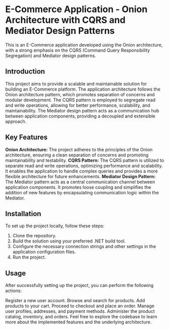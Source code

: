 # E-Commerce Application - Onion Architecture with CQRS and Mediator Design Patterns

This is an E-Commerce application developed using the Onion architecture, with a strong emphasis on the CQRS (Command Query Responsibility Segregation) and Mediator design patterns.

## Introduction
This project aims to provide a scalable and maintainable solution for building an E-Commerce platform. The application architecture follows the Onion architecture pattern, which promotes separation of concerns and modular development. The CQRS pattern is employed to segregate read and write operations, allowing for better performance, scalability, and maintainability. The Mediator design pattern acts as a communication hub between application components, providing a decoupled and extensible approach.

## Key Features

**Onion Architecture:** The project adheres to the principles of the Onion architecture, ensuring a clean separation of concerns and promoting maintainability and testability.
**CQRS Pattern:** The CQRS pattern is utilized to separate read and write operations, optimizing performance and scalability. It enables the application to handle complex queries and provides a more flexible architecture for future enhancements.
**Mediator Design Pattern:** The Mediator pattern acts as a central communication channel between application components. It promotes loose coupling and simplifies the addition of new features by encapsulating communication logic within the Mediator.

## Installation

To set up the project locally, follow these steps:

1. Clone the repository.
2. Build the solution using your preferred .NET build tool.
3. Configure the necessary connection strings and other settings in the application configuration files.
4. Run the project.

## Usage

After successfully setting up the project, you can perform the following actions:

Register a new user account.
Browse and search for products.
Add products to your cart.
Proceed to checkout and place an order.
Manage user profiles, addresses, and payment methods.
Administer the product catalog, inventory, and orders.
Feel free to explore the codebase to learn more about the implemented features and the underlying architecture.

